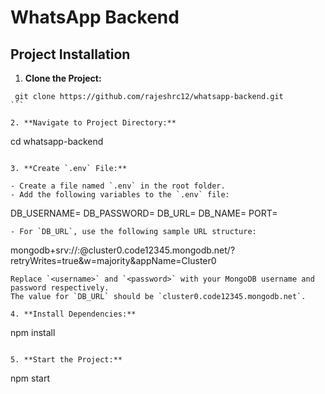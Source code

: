 # WhatsApp Backend

## Project Installation

1. **Clone the Project:**

````
 git clone https://github.com/rajeshrc12/whatsapp-backend.git
```

2. **Navigate to Project Directory:**
````

cd whatsapp-backend

```

3. **Create `.env` File:**

- Create a file named `.env` in the root folder.
- Add the following variables to the `.env` file:
```

DB_USERNAME=
DB_PASSWORD=
DB_URL=
DB_NAME=
PORT=

```
- For `DB_URL`, use the following sample URL structure:
```

mongodb+srv://<username>:<password>@cluster0.code12345.mongodb.net/?retryWrites=true&w=majority&appName=Cluster0

```
Replace `<username>` and `<password>` with your MongoDB username and password respectively.
The value for `DB_URL` should be `cluster0.code12345.mongodb.net`.

4. **Install Dependencies:**
```

npm install

```

5. **Start the Project:**
```

npm start

```

```
